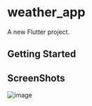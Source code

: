 # weather_app

A new Flutter project.

## Getting Started

## ScreenShots
![image](https://github.com/taslims-code/flutter_weather/assets/63874350/1f1a2d09-cc58-4727-839a-3c2f0ee90d6a)
